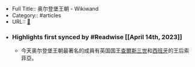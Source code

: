 - Full Title:: 奥尔登堡王朝 - Wikiwand
- Category:: #articles
- URL:: [🔗](https://www.wikiwand.com/zh/%E5%A5%A5%E5%B0%94%E7%99%BB%E5%A0%A1%E7%8E%8B%E6%9C%9D)
- ### Highlights first synced by #Readwise [[April 14th, 2023]]
    - 今天奥尔登堡王朝最著名的成員有英国国王[查爾斯三世](/zh/查爾斯三世 "查爾斯三世")和[西班牙](/zh/西班牙 "西班牙")的王后索菲亞。
